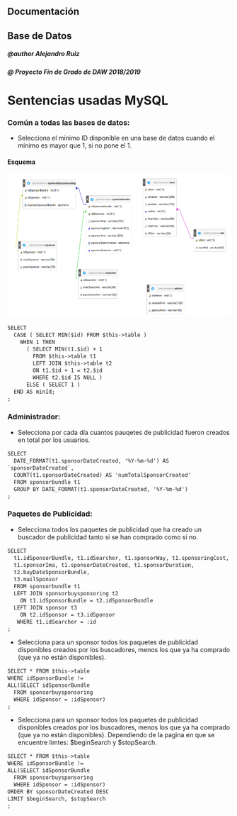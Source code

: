 ## Documentación
## Base de Datos

##### @author Alejandro Ruiz
##### @ Proyecto Fin de Grado de DAW 2018/2019

# Sentencias usadas MySQL

### Común a todas las bases de datos:
* Selecciona el mínimo ID disponible en una base de datos cuando el mínimo es mayor que 1, si no pone el 1.

#### Esquema

![Esquema DB](../screenshot/patrociname_db_schema.png)

```mysql
SELECT
  CASE ( SELECT MIN($id) FROM $this->table )
    WHEN 1 THEN
      ( SELECT MIN(t1.$id) + 1
        FROM $this->table t1
        LEFT JOIN $this->table t2
        ON t1.$id + 1 = t2.$id
        WHERE t2.$id IS NULL )
      ELSE ( SELECT 1 )
  END AS minId;
;
```

### Administrador:
* Selecciona por cada día cuantos pauqetes de publicidad fueron creados en total por los usuarios.

```mysql
SELECT
  DATE_FORMAT(t1.sponsorDateCreated, '%Y-%m-%d') AS `sponsorDateCreated`,
  COUNT(t1.sponsorDateCreated) AS 'numTotalSponsorCreated'
  FROM sponsorbundle t1
  GROUP BY DATE_FORMAT(t1.sponsorDateCreated, '%Y-%m-%d')
;
```

### Paquetes de Publicidad:
* Selecciona todos los paquetes de publicidad que ha creado un buscador de publicidad tanto si se han comprado como si no.

```mysql
SELECT
  t1.idSponsorBundle, t1.idSearcher, t1.sponsorWay, t1.sponsoringCost,
  t1.sponsorIma, t1.sponsorDateCreated, t1.sponsorDuration,
  t2.buyDateSponsorBundle,
  t3.mailSponsor
  FROM sponsorbundle t1
  LEFT JOIN sponsorbuysponsoring t2
    ON t1.idSponsorBundle = t2.idSponsorBundle
  LEFT JOIN sponsor t3
    ON t2.idSponsor = t3.idSponsor
   WHERE t1.idSearcher = :id
;
```

* Selecciona para un sponsor todos los paquetes de publicidad disponibles creados por los buscadores, menos los que ya ha comprado (que ya no están disponibles).

```mysql
SELECT * FROM $this->table
WHERE idSponsorBundle !=
ALL(SELECT idSponsorBundle
  FROM sponsorbuysponsoring
  WHERE idSponsor = :idSponsor)
;
```

* Selecciona para un sponsor todos los paquetes de publicidad disponibles creados por los buscadores, menos los que ya ha comprado (que ya no están disponibles). Dependiendo de la pagina en que se encuentre limtes: $beginSearch y $stopSearch.

```mysql
SELECT * FROM $this->table
WHERE idSponsorBundle !=
ALL(SELECT idSponsorBundle
  FROM sponsorbuysponsoring
  WHERE idSponsor = :idSponsor)
ORDER BY sponsorDateCreated DESC
LIMIT $beginSearch, $stopSearch
;
```

